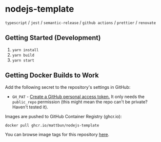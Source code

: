 # nodejs-template

`typescript` / `jest` / `semantic-release` / `github actions` / `prettier` / `renovate`

## Getting Started (Development)

1. `yarn install`
2. `yarn build`
3. `yarn start`

## Getting Docker Builds to Work

Add the following secret to the repository's settings in GitHub:

- `GH_PAT` - [Create a GitHub personal access token.](https://docs.github.com/en/github/authenticating-to-github/keeping-your-account-and-data-secure/creating-a-personal-access-token) It only needs the `public_repo` permission (this might mean the repo can't be private? Haven't tested it).

Images are pushed to GitHub Container Registry (ghcr.io):

```shell
docker pull ghcr.io/mattbun/nodejs-template
```

You can browse image tags for this repository [here](https://github.com/mattbun/nodejs-template/pkgs/container/nodejs-template).
